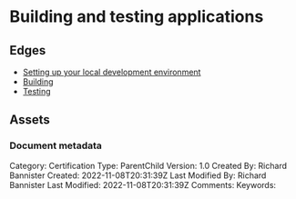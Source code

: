 # Building and testing applications

## Edges
- [Setting up your local development environment](2.1_setting_up_your_local_development_environment.md)
- [Building](2.2_building.md)
- [Testing](2.3_testing.md)

## Assets



### Document metadata
Category: Certification
Type: ParentChild
Version: 1.0
Created By: Richard Bannister
Created: 2022-11-08T20:31:39Z
Last Modified By: Richard Bannister
Last Modified: 2022-11-08T20:31:39Z
Comments: 
Keywords: 